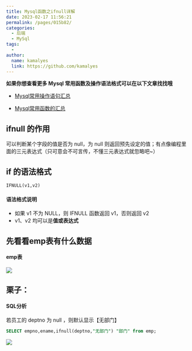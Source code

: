 ```yaml
---
title: Mysql函数之ifnull详解
date: 2023-02-17 11:56:21
permalink: /pages/015b82/
categories:
  - 后端
  - MySql
tags:
  - 
author: 
  name: kamalyes
  link: https://github.com/kamalyes
---
```

**如果你想查看更多 Mysql 常用函数及操作语法格式可以在以下文章找找哦**

- [Mysql常用操作语句汇总](./59.Mysql常用操作语句汇总.md)

- [Mysql常用函数的汇总](./01.Mysql常用函数汇总.md)

ifnull 的作用
----------

可以判断某个字段的值是否为 null，为 null 则返回预先设定的值；有点像编程里面的三元表达式（只可意会不可言传，不懂三元表达式就忽略吧~）

if 的语法格式
--------

```
IFNULL(v1,v2)
```

#### 语法格式说明

*   如果 v1 不为 NULL，则 IFNULL 函数返回 v1，否则返回 v2
*   v1、v2 均可以是**值或表达式**

先看看emp表有什么数据
------------

#### emp表

![](https://www.yuyanqing.cn/oss/image-bed/col/mysql/Snipaste_2023-02-17_12-15-52.png)

栗子：
---

#### SQL分析

若员工的 deptno 为 null ，则默认显示【无部门】

```sql
SELECT empno,ename,ifnull(deptno,"无部门") "部门" from emp;
```

![](https://www.yuyanqing.cn/oss/image-bed/col/mysql/Snipaste_2023-02-17_12-22-13.png)
